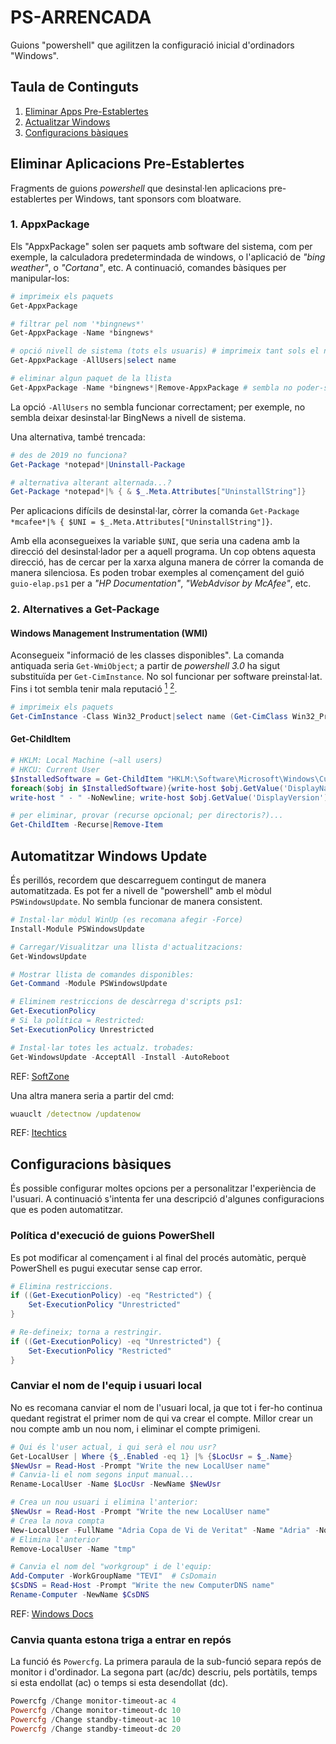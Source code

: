 # PS-ARRENCADA

Guions "powershell" que agilitzen la configuració inicial d'ordinadors "Windows".

## Taula de Continguts

1. [Eliminar Apps Pre-Establertes](#del-pre-apps)
2. [Actualitzar Windows](#actualitzacio)
3. [Configuracions bàsiques](#basic-config)

<a name="del-pre-apps"/>

## Eliminar Aplicacions Pre-Establertes

Fragments de guions *powershell* que desinstal·len aplicacions pre-establertes
per Windows, tant sponsors com bloatware.

### 1. AppxPackage

Els "AppxPackage" solen ser paquets amb software del sistema, com per exemple,
la calculadora predetermindada de windows, o l'aplicació de *"bing weather"*, o
*"Cortana"*, etc. A continuació, comandes bàsiques per manipular-los:

```powershell 
# imprimeix els paquets 
Get-AppxPackage  

# filtrar pel nom '*bingnews*' 
Get-AppxPackage -Name *bingnews*  

# opció nivell de sistema (tots els usuaris) # imprimeix tant sols el nom dels paquets.  
Get-AppxPackage -AllUsers|select name

# eliminar algun paquet de la llista 
Get-AppxPackage -Name *bingnews*|Remove-AppxPackage # sembla no poder-se emprar en mode "-allusers"
```

La opció `-AllUsers` no sembla funcionar correctament; per exemple, no sembla
deixar desinstal·lar BingNews a nivell de sistema. 

Una alternativa, també trencada:

```powershell
# des de 2019 no funciona?
Get-Package *notepad*|Uninstall-Package

# alternativa alterant alternada...?
Get-Package *notepad*|% { & $_.Meta.Attributes["UninstallString"]}
```

Per aplicacions difícils de desinstal·lar, còrrer la comanda
`Get-Package *mcafee*|% { $UNI = $_.Meta.Attributes["UninstallString"]}`.

Amb ella aconsegueixes la variable `$UNI`, que seria una cadena amb la
direcció del desinstal·lador per a aquell programa. Un cop obtens aquesta
direcció, has de cercar per la xarxa alguna manera de córrer la comanda
de manera silenciosa. Es poden trobar exemples al començament del guió 
`guio-elap.ps1` per a *"HP Documentation"*, *"WebAdvisor by McAfee"*, etc. 

### 2. Alternatives a Get-Package

#### Windows Management Instrumentation (WMI)

Aconsegueix "informació de les classes disponibles". La comanda antiquada seria
`Get-WmiObject`; a partir de *powershell 3.0* ha sigut substituïda per
`Get-CimInstance`. No sol funcionar per software preinstal·lat. Fins i tot
sembla tenir mala reputació [<sup>1</sup>][win32p-bn] [<sup>2</sup>][win32p-so]. 

[win32p-bn]: <https://sdmsoftware.com/wmi/why-win32_product-is-bad-news/>
[win32p-so]: <https://stackoverflow.com/questions/66978090/get-wmiobject-uninstall-vs-get-ciminstance-uninstall>

```powershell 
# imprimeix els paquets 
Get-CimInstance -Class Win32_Product|select name (Get-CimClass Win32_Product).CimClassMethods
```

#### Get-ChildItem

```powershell 
# HKLM: Local Machine (~all users)
# HKCU: Current User
$InstalledSoftware = Get-ChildItem "HKLM:\Software\Microsoft\Windows\CurrentVersion\Uninstall"
foreach($obj in $InstalledSoftware){write-host $obj.GetValue('DisplayName') -NoNewline; 
write-host " - " -NoNewline; write-host $obj.GetValue('DisplayVersion')}

# per eliminar, provar (recurse opcional; per directoris?)...
Get-ChildItem -Recurse|Remove-Item
```

<a name="actualitzacio"/>

## Automatitzar Windows Update

És perillós, recordem que descarreguem contingut de manera automatitzada. Es pot
fer a nivell de "powershell" amb el mòdul `PSWindowsUpdate`. No sembla funcionar
de manera consistent. 

```powershell
# Instal·lar mòdul WinUp (es recomana afegir -Force)
Install-Module PSWindowsUpdate

# Carregar/Visualitzar una llista d'actualitzacions:
Get-WindowsUpdate

# Mostrar llista de comandes disponibles:
Get-Command -Module PSWindowsUpdate

# Eliminem restriccions de descàrrega d'scripts ps1:
Get-ExecutionPolicy
# Si la política = Restricted:
Set-ExecutionPolicy Unrestricted

# Instal·lar totes les actualz. trobades:
Get-WindowsUpdate -AcceptAll -Install -AutoReboot
```

REF: [SoftZone](https://www.softzone.es/windows/como-se-hace/actualizar-windows-cmd-powershell/)

Una altra manera seria a partir del cmd:

```cmd
wuauclt /detectnow /updatenow
```

REF: [Itechtics](https://www.itechtics.com/run-windows-update-cmd/)

<a name="basic-config"/>

## Configuracions bàsiques

És possible configurar moltes opcions per a personalitzar l'experiència de l'usuari.
A continuació s'intenta fer una descripció d'algunes configuracions que es poden automatitzar.

### Política d'execució de guions PowerShell

Es pot modificar al començament i al final del procés automàtic, perquè PowerShell
es pugui executar sense cap error.

```powershell
# Elimina restriccions.
if ((Get-ExecutionPolicy) -eq "Restricted") {
    Set-ExecutionPolicy "Unrestricted"
}

# Re-defineix; torna a restringir.
if ((Get-ExecutionPolicy) -eq "Unrestricted") {
    Set-ExecutionPolicy "Restricted"
}
```

### Canviar el nom de l'equip i usuari local

No es recomana canviar el nom de l'usuari local, ja que tot i fer-ho continua
quedant registrat el primer nom de qui va crear el compte. Millor crear un
nou compte amb un nou nom, i eliminar el compte primigeni. 

```powershell
# Qui és l'user actual, i qui serà el nou usr?
Get-LocalUser | Where {$_.Enabled -eq 1} |% {$LocUsr = $_.Name}
$NewUsr = Read-Host -Prompt "Write the new LocalUser name"
# Canvia-li el nom segons input manual...
Rename-LocalUser -Name $LocUsr -NewName $NewUsr

# Crea un nou usuari i elimina l'anterior:
$NewUsr = Read-Host -Prompt "Write the new LocalUser name"
# Crea la nova compta
New-LocalUser -FullName "Adria Copa de Vi de Veritat" -Name "Adria" -NoPassword -Description "Description of this account"
# Elimina l'anterior
Remove-LocalUser -Name "tmp"

# Canvia el nom del "workgroup" i de l'equip:
Add-Computer -WorkGroupName "TEVI"  # CsDomain
$CsDNS = Read-Host -Prompt "Write the new ComputerDNS name"
Rename-Computer -NewName $CsDNS
```

REF: [Windows Docs](https://docs.microsoft.com/en-us/powershell/module/microsoft.powershell.localaccounts/new-localuser?view=powershell-5.1)

### Canvia quanta estona triga a entrar en repós

La funció és `Powercfg`. La primera paraula de la sub-funció separa repós de monitor i d'ordinador. 
La segona part (ac/dc) descriu, pels portàtils, temps si esta endollat (ac) o temps si esta desendollat (dc). 

```powershell
Powercfg /Change monitor-timeout-ac 4
Powercfg /Change monitor-timeout-dc 10
Powercfg /Change standby-timeout-ac 10
Powercfg /Change standby-timeout-dc 20
```
